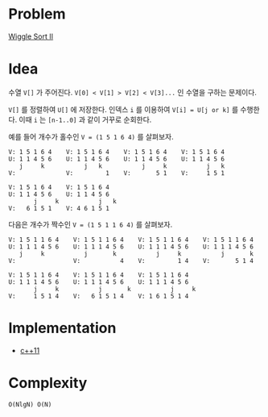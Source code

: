 # Problem

[Wiggle Sort II](https://leetcode.com/problems/wiggle-sort-ii/)

# Idea

수열 `V[]` 가 주어진다. `V[0] < V[1] > V[2] < V[3]...` 인 수열을
구하는 문제이다.

`V[]` 를 정렬하여 `U[]` 에 저장한다. 인덱스 `i` 를 이용하여 `V[i] =
U[j or k]` 를 수행한다. 이때 `i` 는 `[n-1..0]` 과 같이 거꾸로
순회한다.

예를 들어 개수가 홀수인 `V = (1 5 1 6 4)` 를 살펴보자.

```
V: 1 5 1 6 4    V: 1 5 1 6 4    V: 1 5 1 6 4    V: 1 5 1 6 4    
U: 1 1 4 5 6    U: 1 1 4 5 6    U: 1 1 4 5 6    U: 1 1 4 5 6
   j     k           j   k           j     k           j   k  
V:              V:         1    V:       5 1    V:     1 5 1
           
V: 1 5 1 6 4    V: 1 5 1 6 4
U: 1 1 4 5 6    U: 1 1 4 5 6
       j     k           j   k
V:   6 1 5 1    V: 4 6 1 5 1
```

다음은 개수가 짝수인 `V = (1 5 1 1 6 4)` 를 살펴보자.

```
V: 1 5 1 1 6 4    V: 1 5 1 1 6 4    V: 1 5 1 1 6 4    V: 1 5 1 1 6 4    
U: 1 1 1 4 5 6    U: 1 1 1 4 5 6    U: 1 1 1 4 5 6    U: 1 1 1 4 5 6
   j     k           j       k           j     k           j       k 
V:                V:           4    V:         1 4    V:       5 1 4

V: 1 5 1 1 6 4    V: 1 5 1 1 6 4    V: 1 5 1 1 6 4      
U: 1 1 1 4 5 6    U: 1 1 1 4 5 6    U: 1 1 1 4 5 6  
       j     k           j       k           j     k  
V:     1 5 1 4    V:   6 1 5 1 4    V: 1 6 1 5 1 4  
```

# Implementation

* [c++11](a.cpp)

# Complexity

```
O(NlgN) O(N)
```
